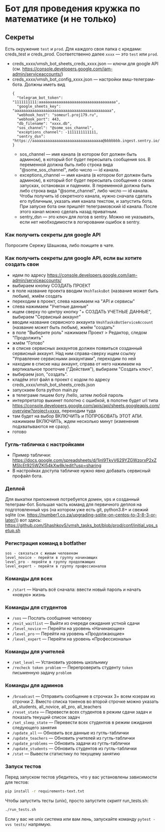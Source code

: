 # Бот для проведения кружка по математике (и не только)

## Секреты
Есть окружение `test` и `prod`. Для каждого своя папка с кредами: creds_test и creds_prod.
Соответственно далее `xxxx` — это `test` или `prod`.

- creds_xxxx/vmsh_bot_sheets_creds_xxxx.json — ключи для google API (см. https://console.developers.google.com/iam-admin/serviceaccounts/)
- creds_xxxx/vmsh_bot_config_xxxx.json — настройки вмш-телеграм-бота. Должны иметь вид
    ```
    {
      "telegram_bot_token": "1111111111:aaaaaaaaaaaaaaaaaaaaaaaaaaaaaaaaaaa",
      "google_sheets_key": "aaaaaaaaaaaaaaaaaaaaaaaaaaaaaaaaaaaaaaaaaaaa",
      "webhook_host": "someurl.proj179.ru",
      "webhook_port": 443,
      "db_filename": "xxxx.db",
      "sos_channel": "@some_sos_channel",
      "exceptions_channel": -1111111111111,
      "sentry_dsn": "https://aaaaaaaaaaaaaaaaaaaaaaaaaaaaaaaa@bbbbbbb.ingest.sentry.io/1111111"
    }
    ```
    - sos_channel — имя канала (в котором бот должен быть админом), в который бот будет пересылать сообщения sos. В переменной должна быть либо строка вида "@some_sos_channel", либо число — id канала.
    - exceptions_channel — имя канала (в котором бот должен быть админом), в который бот будет пересылать сообщения о своих запусках, остановках и падениях. В переменной должна быть либо строка вида "@some_channel", либо число — id канала. Чтобы получить id секретного канала, нужно сначала сделать его публичным, указать имя канала текстом, и запустить бота. При запуске бота они пришлёт телеграмовский id канала. После этого канал можно сделать назад приватным.
    - sentry_dsn — это ключ для логов в sentry. Можно не указывать, если нет необходимости в логировании ошибок в sentry. 




### Как получить секреты для google API
Попросите Сережу Шашкова, либо поищите в чате.

### Как получить секреты для google API, если вы хотите создать свои
- идем по адресу https://console.developers.google.com/iam-admin/serviceaccounts/
- выбираем кнопку СОЗДАТЬ ПРОЕКТ
- в поле название проекта вводим `VmshTasksBot` (название может быть любым), жмём создать
- переходим в проект, слева нажимаем на "API и сервисы"
- слева нажимаем "Учетные данные"
- ищем сверху по центру кнопку "+ СОЗДАТЬ УЧЕТНЫЕ ДАННЫЕ", выбираем "Сервисный аккаунт"
- вводим название сервисного аккаунта `VmshTasksBotServiceAccount` (название может быть любым), жмём "создать"
- в поле "Выберите роль" нажимаем Проект > Редактор, следом "Продолжить"
- жмём "Готово"
- в списке сервисных аккаунтов должен появиться созданный сервисный аккаунт. Над ним справа-сверху ищем ссылку "Управление сервисными аккаунтами", переходим по ней
- находим в списке наш аккаунт, справа от него нажимаем на вертикальное троеточие ("Действия"), выбираем "Создать ключ".
- выбираем json, "создать".
- кладём этот файл в проект с кодом по адресу creds_xxxx/vmsh_bot_sheets_creds.json
- запускаем бота python main.py
- в телеграме пишем боту /hello, затем любой пароль
- интерпретатор выкинет полотно с ошибкой, в полотне будет url типа https://console.developers.google.com/apis/api/sheets.googleapis.com/overview?project=xxxx, переходим туда
- там будет на выбор ВКЛЮЧИТЬ и ПОПРОБОВАТЬ ЭТОТ АПИ. нажимаем ВКЛЮЧИТЬ, ждем несколько минут (изменения подхватываются не сразу).
- готово


### Гугль-табличка с настройками
- Пример таблички: https://docs.google.com/spreadsheets/d/1jnl9TkvV629YZGWzorxP2xZMSIcEt925WZKl54kXw8k/edit?usp=sharing
- В настройках доступа табличке нужно явно добавать сервисный профайл бота.


### Деплой
Для выкатки приложения потребуется домен, vps и созданный телеграм-бот. Большая часть команд для первичного деплоя на подготовленный vps (на котором уже есть git, python3.8+ и свежий sqlite (см. https://number1.co.za/upgrading-sqlite-on-centos-to-3-8-3-or-later/)) вот здесь: https://github.com/ShashkovS/vmsh_tasks_bot/blob/prod/conf/initial_vps_setup.sh

### Регистрация команд в botfather
```
sos - связаться с живым человеком
level_novice - перейти в группу начинающих
level_pro - перейти в группу продолжающих
level_expert - перейти в группу профессионалов
```


### Команды для всех
- `/start` — Начать всё сначала: ввести новый пароль и начать «новую» жизнь


### Команды для студентов
- `/sos` — Послать сообщение человеку
- `/exit_waitlist` — Выйти из очереди ожидания устной сдачи
- `/level_novice` — Перейти на уровень «Начинающие»
- `/level_pro` — Перейти на уровень «Продолжающие»
- `/level_expert` — Перейти на уровень «Профессионалы»

### Команды для учителей
- `/set_level` — Установить уровень школьнику
- `/recheck token problem` — Перепроверить студенту `token` письменную задачу `problem`

### Команды для админов
- `/broadcast` — Отправить сообщение в строчках 3+ всем юзерам из строчки 2. Вместо списка токенов во второй строчке можно указать all_students, all_novice, all_pro, all_teachers
- `/reset_state` — Перевести всех студентов в режим сдачи задач и показать текущий список задач
- `/set_sleep_state` — Перевести всех студентов в режим ожидания следующего занятия
- `/update_all` —  Обновить все данные из гугль-таблички
- `/update_teachers` — Обновить учителей из гугль-таблички
- `/update_problems` — Обновить задачи из гугль-таблички
- `/update_students` — Обновить студентов из гугль-таблички
- `/stat` — Вывести статистику по текущему занятию

### Запуск тестов
Перед запуском тестов убедитесь, что у вас установлены зависимости для тестов:
```bash
pip install -r requirements-text.txt
```
Чтобы запустить тесты (unix), просто запустите скрипт run_tests.sh:
```bash
./run_tests.sh
```
Если у вас не unix система или вам лень, запускайте команду `pytest -vvs tests/` напрямую.
